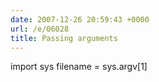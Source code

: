 ```yaml
---
date: 2007-12-26 20:59:43 +0000
url: /e/06028
title: Passing arguments
---
```


import sys
filename = sys.argv[1]

